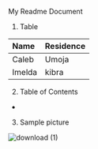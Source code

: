 My Readme Document


1. Table

|Name|Residence|
|:--|:--|
|Caleb|Umoja|
|Imelda|kibra|

2. Table of Contents
*

3. Sample picture

![download (1)](https://user-images.githubusercontent.com/91135152/135058853-e3381485-ffe8-4027-9bd1-3450a1855459.jpeg)
